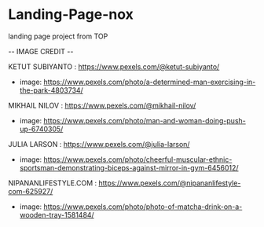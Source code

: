 # Landing-Page-nox
landing page project from TOP

-- IMAGE CREDIT --

KETUT SUBIYANTO : https://www.pexels.com/@ketut-subiyanto/
- image: https://www.pexels.com/photo/a-determined-man-exercising-in-the-park-4803734/

MIKHAIL NILOV : https://www.pexels.com/@mikhail-nilov/
- image: https://www.pexels.com/photo/man-and-woman-doing-push-up-6740305/

JULIA LARSON : https://www.pexels.com/@julia-larson/
- image: https://www.pexels.com/photo/cheerful-muscular-ethnic-sportsman-demonstrating-biceps-against-mirror-in-gym-6456012/

NIPANANLIFESTYLE.COM : https://www.pexels.com/@nipananlifestyle-com-625927/
- image: https://www.pexels.com/photo/photo-of-matcha-drink-on-a-wooden-tray-1581484/